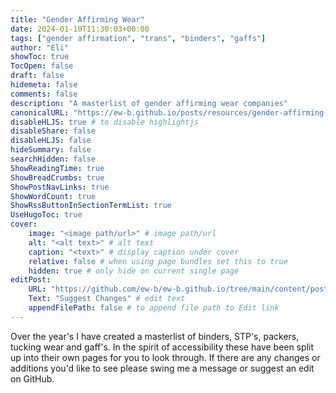 ```yaml
---
title: "Gender Affirming Wear"
date: 2024-01-10T11:30:03+00:00
tags: ["gender affirmation", "trans", "binders", "gaffs"]
author: "Eli"
showToc: true
TocOpen: false
draft: false
hidemeta: false
comments: false
description: "A masterlist of gender affirming wear companies"
canonicalURL: "https://ew-b.github.io/posts/resources/gender-affirming-wear/"
disableHLJS: true # to disable highlightjs
disableShare: false
disableHLJS: false
hideSummary: false
searchHidden: false
ShowReadingTime: true
ShowBreadCrumbs: true
ShowPostNavLinks: true
ShowWordCount: true
ShowRssButtonInSectionTermList: true
UseHugoToc: true
cover:
    image: "<image path/url>" # image path/url
    alt: "<alt text>" # alt text
    caption: "<text>" # display caption under cover
    relative: false # when using page bundles set this to true
    hidden: true # only hide on current single page
editPost:
    URL: "https://github.com/ew-b/ew-b.github.io/tree/main/content/posts/resources/gender-affirming-wear/_index.md"
    Text: "Suggest Changes" # edit text
    appendFilePath: false # to append file path to Edit link
---
```


Over the year's I have created a masterlist of binders, STP's, packers, tucking wear and gaff's. In the spirit of accessibility these have been split up into their own pages for you to look through. If there are any changes or additions you'd like to see please swing me a message or suggest an edit on GitHub.